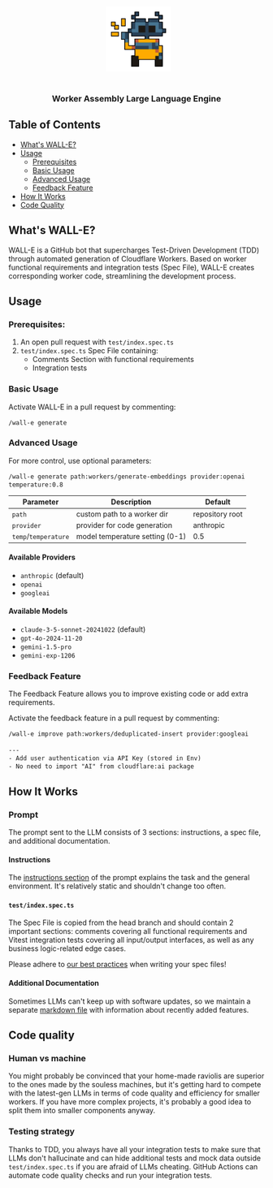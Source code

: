 <div align="center">
  <img src="./misc/readme/wall-e.png" height="128px" width="128px" />
</div>

<div align="center">
  <h3>Worker Assembly Large Language Engine</h3>
</div>

## Table of Contents
- [What's WALL-E?](#whats-wall-e)
- [Usage](#usage)
  - [Prerequisites](#prerequisites)
  - [Basic Usage](#basic-usage)
  - [Advanced Usage](#advanced-usage)
  - [Feedback Feature](#feedback-feature)
- [How It Works](#how-it-works)
- [Code Quality](#code-quality)

## What's WALL-E?

WALL-E is a GitHub bot that supercharges Test-Driven Development (TDD) through automated generation of Cloudflare Workers. Based on worker functional requirements and integration tests (Spec File), WALL-E creates corresponding worker code, streamlining the development process.

## Usage
### Prerequisites:
1. An open pull request with `test/index.spec.ts`
2. `test/index.spec.ts` Spec File containing:
   - Comments Section with functional requirements
   - Integration tests
### Basic Usage
Activate WALL-E in a pull request by commenting:
```
/wall-e generate
```
### Advanced Usage

For more control, use optional parameters:

```
/wall-e generate path:workers/generate-embeddings provider:openai temperature:0.8
```

| Parameter | Description | Default |
|--------|-------------|---------|
| `path` | custom path to a worker dir | repository root |
| `provider` | provider for code generation | anthropic |
| `temp`/`temperature` | model temperature setting (0-1) | 0.5 |

#### Available Providers

- `anthropic` (default)
- `openai`
- `googleai`

#### Available Models

- `claude-3-5-sonnet-20241022` (default)
- `gpt-4o-2024-11-20`
- `gemini-1.5-pro`
- `gemini-exp-1206`

### Feedback Feature
The Feedback Feature allows you to improve existing code or add extra requirements. 

Activate the feedback feature in a pull request by commenting:

```
/wall-e improve path:workers/deduplicated-insert provider:googleai

---
- Add user authentication via API Key (stored in Env)
- No need to import "AI" from cloudflare:ai package
```

## How It Works

### Prompt

The prompt sent to the LLM consists of 3 sections: instructions, a spec file, and additional documentation.

#### Instructions

The [instructions section](markdown/instructions.md) of the prompt explains the task and the general environment. It's relatively static and shouldn't change too often.

#### `test/index.spec.ts`

The Spec File is copied from the head branch and should contain 2 important sections: comments covering all functional requirements and Vitest integration tests covering all input/output interfaces, as well as any business logic-related edge cases.

Please adhere to [our best practices](wiki/spec_file_best_practices.md) when writing your spec files!

#### Additional Documentation

Sometimes LLMs can't keep up with software updates, so we maintain a separate [markdown file](markdown/documentation.md) with information about recently added features.

## Code quality

### Human vs machine

You might probably be convinced that your home-made raviolis are superior to the ones made by the souless machines, but it's getting hard to compete with the latest-gen LLMs in terms of code quality and efficiency for smaller workers. If you have more complex projects, it's probably a good idea to split them into smaller components anyway.

### Testing strategy

Thanks to TDD, you always have all your integration tests to make sure that LLMs don't hallucinate and can hide additional tests and mock data outside `test/index.spec.ts` if you are afraid of LLMs cheating. GitHub Actions can automate code quality checks and run your integration tests.
